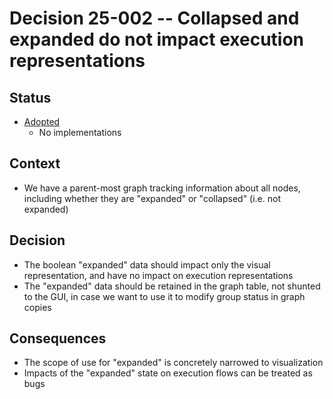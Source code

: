 # Decision 25-002 -- Collapsed and expanded do not impact execution representations

## Status

- [Adopted](https://github.com/JNmpi/pyiron_core/pull/57)
  - No implementations


## Context

- We have a parent-most graph tracking information about all nodes, including whether they are "expanded" or "collapsed" (i.e. not expanded)


## Decision

- The boolean "expanded" data should impact only the visual representation, and have no impact on execution representations
- The "expanded" data should be retained in the graph table, not shunted to the GUI, in case we want to use it to modify group status in graph copies


## Consequences

- The scope of use for "expanded" is concretely narrowed to visualization
- Impacts of the "expanded" state on execution flows can be treated as bugs
